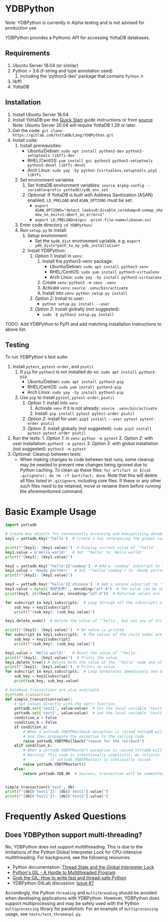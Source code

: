 # YDBPython

*Note:* YDBPython is currently in Alpha testing and is *not* advised for production use.

YDBPython provides a Pythonic API for accessing YottaDB databases.

## Requirements

1. Ubuntu Server 18.04 (or similar)
2. Python > 3.6 (f-string and type annotation used)
    1. including the 'python3-dev' package that contains `Python.h`
3. libffi
3. YottaDB

## Installation

1. Install Ubuntu Server 18.04
2. Install YottaDB per the [Quick Start](https://docs.yottadb.com/MultiLangProgGuide/MultiLangProgGuide.html#quick-start) guide instructions or from [source](https://gitlab.com/YottaDB/DB/YDB)
    Note: Ubuntu Server 20.04 will require YottaDB 1.29 or later.
3. Get the code: `git clone https://gitlab.com/YottaDB/Lang/YDBPython.git`
4. Install code:
	1. Install prerequisites:
		* Ubuntu/Debian: `sudo apt install python3-dev python3-setuptools libffi-dev`
		* RHEL/CentOS: `yum install gcc python3 python3-setuptools python3-devel libffi-devel`
		* Arch Linux: `sudo yay -Sy python-{virtualenv,setuptools,pip} libffi`
	2. Set environment variables
		1. Set YottaDB environment variables: `source $(pkg-config --variable=prefix yottadb)/ydb_env_set`
		2. *Optional*: If YottaDB is built with Address Sanitization (ASAN) enabled, `LD_PRELOAD` and `ASAN_OPTIONS` must be set:
			* `export ASAN_OPTIONS="detect_leaks=0:disable_coredump=0:unmap_shadow_on_exit=1:abort_on_error=1"`
			* `export LD_PRELOAD=$(gcc -print-file-name=libasan.so)`
	3. Enter code directory `cd YDBPython/`
	4. Run `setup.py` to install:
		1. Setup environment:
			* Set the `$ydb_dist` environment variable, e.g. `export ydb_dist=*path_to_my_ydb_installation*`
		2. Install YDBPython:
			1. *Option 1*: Install in `venv`:
				1. Install the python3-venv package:
					* Ubuntu/Debian: `sudo apt install python3-venv`
					* RHEL/CentOS: `sudo yum install python3-virtualenv`
					* Arch Linux: `sudo yay -Sy install python3-virtualenv`
				2. Create `venv`: `python3 -m venv .venv`
				3. Activate `venv`: `source .venv/bin/activate`
				4. Install into `venv`: `python setup.py install`
			2. *Option 2*: Install to user:
				* `python setup.py install --user`
			3. *Option 3*: Install globally (not suggested):
				* `sudo -E python3 setup.py install`

TODO: Add YDBPython to PyPI and add matching installation instructions to above list.

## Testing

To run YDBPython's test suite:

1. Install `pytest`, `pytest-order`, and `psutil`
	1. If `pip` for `python3` is not installed do so: `sudo apt install python3-pip`
		* Ubuntu/Debian: `sudo apt install python3-pip`
		* RHEL/CentOS: `sudo yum install python3-pip`
		* Arch Linux: `sudo yay -Sy install python3-pip`
	2. Use `pip` to install `pytest`, `pytest-order`, `psutil`
		1. *Option 1*: install into `venv`
			1. Activate `venv` if it is not already: `source .venv/bin/activate`
			2. Install: `pip install pytest pytest-order psutil`
		2. *Option 2*: install for user: `pip3 install --user pytest pytest-order psutil`
		3. *Option 3*: install globally (not suggested): `sudo pip3 install pytest pytest-order psutil`
2. Run the tests:
		1. *Option 1*: in `venv`: `python -m pytest`
		2. *Option 2*: with user installation: `python3 -m pytest`
		3. *Option 3*: with global installation (not suggested): `python3 -m pytest`
3. *Optional*: Cleanup between tests:
	* When making changes to code between test runs, some cleanup may be needed to prevent new changes being ignored due to Python caching. To clean up these files: `for artifact in $(cat .gitignore); do rm -rf $artifact; done`. Note that this will delete all files listed in `.gitignore`, including core files. If these or any other such files need to be retained, move or rename them before running the aforementioned command.

# Basic Example Usage

```python
import yottadb

# Create Key objects for conveniently accessing and manipulating database nodes
key1 = yottadb.Key('^hello')  # Create a key referencing the global variable '^hello'

print(f"{key1}: {key1.value}")  # Display current value of '^hello'
key1.value = b'Hello world!'  # Set '^hello' to 'Hello world!'
print(f"{key1}: {key1.value}")

key2 = yottadb.Key('^hello')['cowboy']  # Add a 'cowboy' subscript to the global variable '^hello', creating a new key
key2.value = 'Howdy partner!'  # Set '^hello('cowboy') to 'Howdy partner!'
print(f"{key2}: {key2.value}")

key3 = yottadb.Key('^hello')['chinese']  # Add a second subscript to '^hello', creating a third key
key3.value = bytes('你好世界!', encoding="utf-8")  # The value can be set to anything that can be encoded to `bytes`
print(key3, str(key3.value, encoding="utf-8"))  # Returned values are `bytes` objects, and so may need to be encoded

for subscript in key1.subscripts:  # Loop through all the subscripts of a key
    sub_key = key1[subscript]
    print(f"{sub_key}: {sub_key.value}")

key1.delete_node()  # Delete the value of '^hello', but not any of its child nodes

print(f"{key1}: {key1.value}")  # No value is printed
for subscript in key1.subscripts:  # The values of the child nodes are still in the database
    sub_key = key1[subscript]
    print(f"{sub_key}: {sub_key.value}")

key1.value = 'Hello world!'   # Reset the value of '^hello'
print(f"{key1}: {key1.value}")  # Prints the value
key1.delete_tree() # Delete both the value at the '^hello' node and all of it's children
print(f"{key1}: {key1.value}")  # Prints no value
for subscript in key1.subscripts:  # Loop terminates immediately and displays no subscripts
    sub_key = key1[subscript]
    print(sub_key, sub_key.value)

# Database transactions are also available
@yottadb.transaction
def simple_transaction(value):
	# Set values directly with the set() function
    yottadb.set('test1', value=value)  # Set the local variable 'test1' to the given value
    yottadb.set('test2', value=value)  # Set the local variable 'test2' to the given value
    condition_a = False
    condition_b = False
    if condition_a:
        # When a yottadb.YDBTPRollback exception is raised YottaDB will rollback the transaction
        # and then propagate the exception to the calling code.
        raise yottadb.YDBTPRollback("reason for the rollback")
    elif condition_b:
        # When a yottadb.YDBTPRestart exception is raised YottaDB will call the transaction again.
        # Warning: This code is intentionally simplistic. An infinite loop will occur
        #           if yottadb.YDBTPRestart is continually raised
        raise yottadb.YDBTPRestart()
    else:
        return yottadb.YDB_OK  # Success, transaction will be committed


simple_transaction(b'test', db)
print(f"{db[b'test1']}: {db[b'test1'].value}")
print(f"{db[b'test2']}: {db[b'test2'].value}")
```

# Frequently Asked Questions

## Does YDBPython support multi-threading?

No, YDBPython does not support multithreading. This is due to the limitations of the Python Global Interpreter Lock for CPU-intensive multithreading. For background, see the following resources:
+ Python documentation: [Thread State and the Global Interpreter Lock](https://docs.python.org/3/c-api/init.html#thread-state-and-the-global-interpreter-lock)
+ [Python's GIL - A Hurdle to Multithreaded Program](https://medium.com/python-features/pythons-gil-a-hurdle-to-multithreaded-program-d04ad9c1a63)
+ [Grok the GIL: How to write fast and thread-safe Python](https://opensource.com/article/17/4/grok-gil)
+ YDBPython GitLab discussion: [Issue #7](https://gitlab.com/YottaDB/Lang/YDBPython/-/issues/7)

Accordingly, the Python `threading` and `multithreading` should be avoided when developing applications with YDBPython. However, YDBPython does support multiprocessing and may be safely used with the Python `multiprocessing` library for parallelism. For an example of `multiprocessing` usage, see `tests/test_threeenp1.py`.
